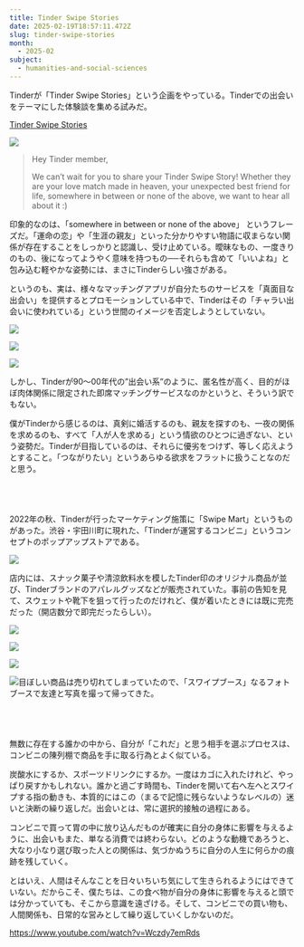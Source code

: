 ```yaml
---
title: Tinder Swipe Stories
date: 2025-02-19T18:57:11.472Z
slug: tinder-swipe-stories
month:
  - 2025-02
subject:
  - humanities-and-social-sciences
---
```

Tinderが「Tinder Swipe Stories」という企画をやっている。Tinderでの出会いをテーマにした体験談を集める試みだ。

[Tinder Swipe Stories](https://docs.google.com/forms/d/e/1FAIpQLSfSTpis5G-v7cwuxfhaODtIS_AfIHOz_eS4-Dog-R0JaYBOWA/viewform)

![](/images/diary/tinder-swipe-stories/tinder-swipe-stories.png)

> Hey Tinder member,
>
> We can’t wait for you to share your Tinder Swipe Story! Whether they are your love match made in heaven, your unexpected best friend for life, somewhere in between or none of the above, we want to hear all about it :)

印象的なのは、「somewhere in between or none of the above」 というフレーズだ。「運命の恋」や「生涯の親友」といった分かりやすい物語に収まらない関係が存在することをしっかりと認識し、受け止めている。曖昧なもの、一度きりのもの、後になってようやく意味を持つもの──それらも含めて「いいよね」と包み込む軽やかな姿勢には、まさにTinderらしい強さがある。

というのも、実は、様々なマッチングアプリが自分たちのサービスを「真面目な出会い」を提供するとプロモーションしている中で、Tinderはその「チャラい出会いに使われている」という世間のイメージを否定しようとしていない。

![](/images/diary/tinder-swipe-stories/09.jpg)

![](/images/diary/tinder-swipe-stories/10.jpg)

![](/images/diary/tinder-swipe-stories/11.jpg)



しかし、Tinderが90〜00年代の”出会い系”のように、匿名性が高く、目的がほぼ肉体関係に限定された即席マッチングサービスなのかというと、そういう訳でもない。

僕がTinderから感じるのは、真剣に婚活するのも、親友を探すのも、一夜の関係を求めるのも、すべて「人が人を求める」という情欲のひとつに過ぎない、という姿勢だ。Tinderが目指しているのは、それらに優劣をつけず、等しく応えようとすること。「つながりたい」というあらゆる欲求をフラットに扱うことなのだと思う。

######  ﻿

2022年の秋、Tinderが行ったマーケティング施策に「Swipe Mart」というものがあった。渋谷・宇田川町に現れた、「Tinderが運営するコンビニ」というコンセプトのポップアップストアである。

![](/images/diary/tinder-swipe-stories/pl-img-4.jpeg)

店内には、スナック菓子や清涼飲料水を模したTinder印のオリジナル商品が並び、Tinderブランドのアパレルグッズなどが販売されていた。事前の告知を見て、スウェットや靴下を狙って行ったのだけれど、僕が着いたときには既に完売だった（開店数分で即完だったらしい）。

![](/images/diary/tinder-swipe-stories/pl-img-9.jpeg)

![](/images/diary/tinder-swipe-stories/pl-img-10.jpeg)

![](/images/diary/tinder-swipe-stories/pl-img-13.jpeg)

![目ぼしい商品は売り切れてしまっていたので、「スワイプブース」なるフォトブースで友達と写真を撮って帰ってきた。](/images/diary/tinder-swipe-stories/07-1.png)

######  ﻿

無数に存在する誰かの中から、自分が「これだ」と思う相手を選ぶプロセスは、コンビニの陳列棚で商品を手に取る行為とよく似ている。

炭酸水にするか、スポーツドリンクにするか。一度はカゴに入れたけれど、やっぱり戻すかもしれない。誰かと過ごす時間も、Tinderを開いて右へ左へとスワイプする指の動きも、本質的にはこの（まるで記憶に残らないようなレベルの）迷いと決断の繰り返しだ。出会いとは、常に選択的接触の過程にある。

コンビニで買って胃の中に放り込んだものが確実に自分の身体に影響を与えるように、出会いもまた、単なる消費では終わらない。どのような動機であろうと、大なり小なり選び取った人との関係は、気づかぬうちに自分の人生に何らかの痕跡を残していく。

とはいえ、人間はそんなことを日々いちいち気にして生きられるようにはできていない。だからこそ、僕たちは、この食べ物が自分の身体に影響を与えると頭では分かっていても、そこから意識を遠ざける。そして、コンビニでの買い物も、人間関係も、日常的な営みとして繰り返していくしかないのだ。

<https://www.youtube.com/watch?v=Wczdy7emRds>